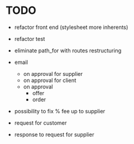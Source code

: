 # TODO

- refactor front end (stylesheet more inherents)

- refactor test

- eliminate path_for with routes restructuring

- email
  - on approval for supplier
  - on approval for client
  - on approval
    - offer
    - order

- possibility to fix % fee up to supplier

- request for customer

- response to request for supplier

